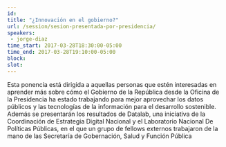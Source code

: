 ```yaml
---
id: 
title: "¿Innovación en el gobierno?"
url: /session/sesion-presentada-por-presidencia/
speakers:
 - jorge-diaz
time_start: 2017-03-28T18:30:00-05:00
time_end: 2017-03-28T19:10:00-05:00
block: 
slot: 
---
```


Esta ponencia está dirigida a aquellas personas que estén interesadas en aprender más sobre cómo el Gobierno de la República desde la Oficina de la Presidencia ha estado trabajando para mejor aprovechar los datos públicos y las tecnologías de la información para el desarrollo sostenible. Además se presentarán los resultados de Datalab, una iniciativa de la Coordinación de Estrategia Digital Nacional y el Laboratorio Nacional De Políticas Públicas, en el que un grupo de fellows externos trabajaron de la mano de las Secretaría de Gobernación, Salud y Función Pública